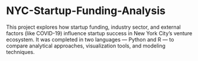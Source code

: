 # NYC-Startup-Funding-Analysis
This project explores how startup funding, industry sector, and external factors (like COVID-19) influence startup success in New York City’s venture ecosystem.
It was completed in two languages — Python and R — to compare analytical approaches, visualization tools, and modeling techniques.

